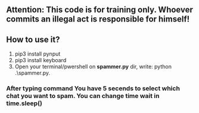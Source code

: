 ## Attention: This code is for training only. Whoever commits an illegal act is responsible for himself!
## How to use it?
1. pip3 install  pynput
2. pip3 install  keyboard
3. Open your terminal/pwershell on **spammer.py** dir, write: python .\spammer.py.
### After typing command You have 5 secends to select which chat you want to spam. You can change time wait in **time.sleep()**
